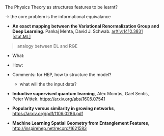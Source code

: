 The Physics Theory as structures features to be learnt?

-> the core problem is the informational equivalance

* **An exact mapping between the Variational Renormalization Group and Deep Learning**. Pankaj Mehta, David J. Schwab. [arXiv:1410.3831 [stat.ML]](https://arxiv.org/abs/1410.3831)
> analogy between DL and RGE
* What:
* How:
* Comments: for HEP, how to structure the model?
  * what will the the input data?
  
* **Inductive supervised quantum learning**, Alex Monràs, Gael Sentís, Peter Wittek. https://arxiv.org/abs/1605.07541

* **Popularity versus similarity in growing networks**, https://arxiv.org/pdf/1106.0286.pdf

* **Machine Learning Spatial Geometry from Entanglement Features**, http://inspirehep.net/record/1621583
